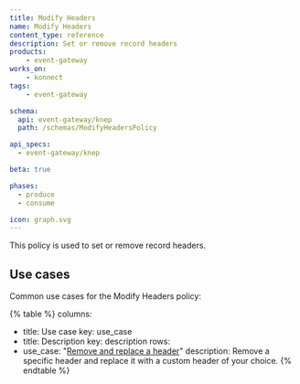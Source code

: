 ```yaml
---
title: Modify Headers
name: Modify Headers
content_type: reference
description: Set or remove record headers
products:
    - event-gateway
works_on:
    - konnect
tags:
    - event-gateway

schema:
  api: event-gateway/knep
  path: /schemas/ModifyHeadersPolicy

api_specs:
  - event-gateway/knep

beta: true

phases:
  - produce
  - consume

icon: graph.svg
---
```


This policy is used to set or remove record headers.

## Use cases

Common use cases for the Modify Headers policy:

<!--vale off-->
{% table %}
columns:
  - title: Use case
    key: use_case
  - title: Description
    key: description
rows:
  - use_case: "[Remove and replace a header](/event-gateway/policies/modify-headers/examples/remove-and-replace-header/)"
    description: Remove a specific header and replace it with a custom header of your choice.
{% endtable %}
<!--vale on-->
